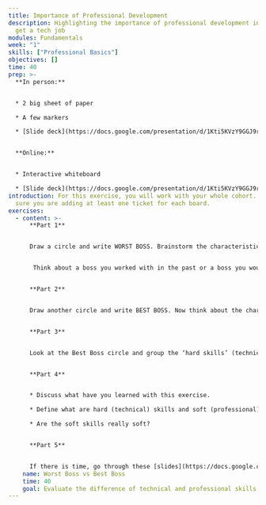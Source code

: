 ```yaml
---
title: Importance of Professional Development
description: Highlighting the importance of professional development in order to
  get a tech job
modules: Fundamentals
week: "1"
skills: ["Professional Basics"]
objectives: []
time: 40
prep: >-
  **In person:** 


  * 2 big sheet of paper

  * A few markers 

  * [Slide deck](https://docs.google.com/presentation/d/1Kti5KVzY9GGJ9rNU8Ye0G5eRNJo1S_qAzbTO1DosOnU/edit?usp=sharing)


  **Online:**


  * Interactive whiteboard

  * [Slide deck](https://docs.google.com/presentation/d/1Kti5KVzY9GGJ9rNU8Ye0G5eRNJo1S_qAzbTO1DosOnU/edit?usp=sharing)
introduction: F﻿or this exercise, you will work with your whole cohort. Make
  sure you are adding at least one ticket for each board.
exercises:
  - content: >-
      **P﻿art 1**


      Draw a circle and write WORST BOSS. Brainstorm the characteristics of the “Worst Boss” and add tickets to the board.


       Think about a boss you worked with in the past or a boss you would not want to work for.


      **P﻿art 2**


      Draw another circle and write BEST BOSS. Now think about the characteristics of the best boss you ever had or you would want to have and add them to the board.


      **P﻿art 3**


      Look at the Best Boss circle and group the ‘hard skills’ (technical skills) and the ‘soft skills’ (professional skills) on the board.


      **P﻿art 4**


      * Discuss what have you learned with this exercise.

      * Define what are hard (technical) skills and soft (professional) skills.

      * Are the soft skills really soft?


      **Part 5**


      If there is time, go through these [slides](https://docs.google.com/presentation/d/1Kti5KVzY9GGJ9rNU8Ye0G5eRNJo1S_qAzbTO1DosOnU/edit?usp=sharing) together. If not, take some time to go through them in your own time.
    name: Worst Boss vs Best Boss
    time: 40
    goal: Evaluate the difference of technical and professional skills
---
```


